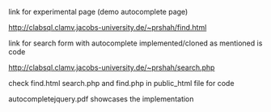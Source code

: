 link for experimental page (demo autocomplete page)

http://clabsql.clamv.jacobs-university.de/~prshah/find.html

link for search form with autocomplete implemented/cloned as mentioned is code

http://clabsql.clamv.jacobs-university.de/~prshah/search.php

check find.html search.php and find.php in public_html file for code

autocompletejquery.pdf showcases the implementation 
